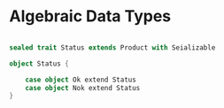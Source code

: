 # Algebraic Data Types

```scala

sealed trait Status extends Product with Seializable

object Status {

	case object Ok extend Status
	case object Nok extend Status
}
